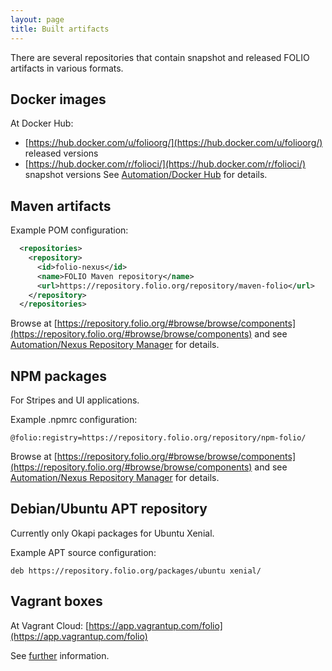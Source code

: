 ```yaml
---
layout: page
title: Built artifacts
---
```


There are several repositories that contain snapshot and released FOLIO artifacts in various formats.

<!-- ../../okapi/doc/md2toc -l 2 -h 3 artifacts.md -->

## Docker images

At Docker Hub:
* [https://hub.docker.com/u/folioorg/](https://hub.docker.com/u/folioorg/) released versions
* [https://hub.docker.com/r/folioci/](https://hub.docker.com/r/folioci/) snapshot versions
See [Automation/Docker Hub](automation#docker-hub) for details.

## Maven artifacts

Example POM configuration:

```xml
  <repositories>
    <repository>
      <id>folio-nexus</id>
      <name>FOLIO Maven repository</name>
      <url>https://repository.folio.org/repository/maven-folio</url>
    </repository>
  </repositories>
```

Browse at
[https://repository.folio.org/#browse/browse/components](https://repository.folio.org/#browse/browse/components)
and see [Automation/Nexus Repository Manager](automation#nexus-repository-manager)
for details.

## NPM packages

For Stripes and UI applications.

Example .npmrc configuration:

```
@folio:registry=https://repository.folio.org/repository/npm-folio/
```

Browse at
[https://repository.folio.org/#browse/browse/components](https://repository.folio.org/#browse/browse/components)
and see [Automation/Nexus Repository Manager](automation#nexus-repository-manager)
for details.

## Debian/Ubuntu APT repository

Currently only Okapi packages for Ubuntu Xenial.

Example APT source configuration:

```
deb https://repository.folio.org/packages/ubuntu xenial/
```

## Vagrant boxes

At Vagrant Cloud: [https://app.vagrantup.com/folio](https://app.vagrantup.com/folio)

See [further](https://github.com/folio-org/folio-ansible/blob/master/doc/index.md) information.

